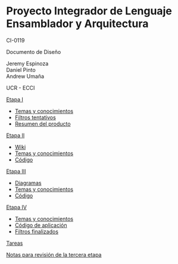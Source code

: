 # Proyecto Integrador de Lenguaje Ensamblador y Arquitectura


CI-0119


Documento de Diseño


Jeremy Espinoza  
Daniel Pinto  
Andrew Umaña  



UCR - ECCI

[Etapa I](https://github.com/ECCIUCRLQ/proyecto-equipo/tree/main/Etapa%20I)
- [Temas y conocimientos](https://github.com/ECCIUCRLQ/proyecto-equipo/blob/main/Etapa%20I/Temas%20y%20conocimientos.md)
- [Filtros tentativos](https://github.com/ECCIUCRLQ/proyecto-equipo/blob/main/Etapa%20I/Filtros.md)
- [Resumen del producto](https://github.com/ECCIUCRLQ/proyecto-equipo/blob/main/Etapa%20I/Resumen%20proyecto.md)


[Etapa II](https://github.com/ECCIUCRLQ/proyecto-equipo/tree/main/Etapa%20II)
- [Wiki](https://github.com/ECCIUCRLQ/proyecto-equipo/wiki)
- [Temas y conocimientos](https://github.com/ECCIUCRLQ/proyecto-equipo/blob/main/Etapa%20II/Temas%20y%20conocimientos.md)
- [Código](https://github.com/ECCIUCRLQ/proyecto-equipo/tree/main/simics-project/modules) 

[Etapa III](https://github.com/ECCIUCRLQ/proyecto-equipo/tree/main/Etapa%20III)
- [Diagramas](https://github.com/ECCIUCRLQ/proyecto-equipo/blob/main/Etapa%20III/Diagramas.md)
- [Temas y conocimientos](https://github.com/ECCIUCRLQ/proyecto-equipo/blob/main/Etapa%20III/Temas%20y%20conocimientos)
- [Código](https://github.com/ECCIUCRLQ/proyecto-equipo/tree/main/simics-project/driver) 

[Etapa IV](https://github.com/ECCIUCRLQ/proyecto-equipo/tree/main/Etapa%20IV)

- [Temas y conocimientos](https://github.com/ECCIUCRLQ/proyecto-equipo/blob/main/Etapa%20IV/temas%20y%20conocimientos)
- [Código de aplicación](https://github.com/ECCIUCRLQ/proyecto-equipo/tree/main/simics-project/aplicacion)
- [Filtros finalizados](https://github.com/ECCIUCRLQ/proyecto-equipo/blob/main/Etapa%20IV/Filtros%20finalizados.md)


[Tareas](https://github.com/ECCIUCRLQ/proyecto-equipo/projects/1)


[Notas para revisión de la tercera etapa](https://github.com/ECCIUCRLQ/proyecto-equipo/blob/main/Notas%20revisi%C3%B3n.md)
